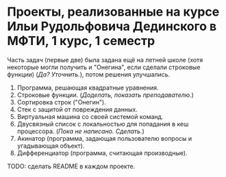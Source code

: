 # Проекты, реализованные на курсе Ильи Рудольфовича Дединского в МФТИ, 1 курс, 1 семестр

Часть задач (первые две) была задана ещё на летней школе (хотя некоторые могли получить и "Онегина", если сделали строковые функции) (*Да? Уточнить.*), потом решения улучшались.

1. Программа, решающая квадратные уравнения.
1. Строковые функции. (*Доделать, показать преподавателю.*)
1. Сортировка строк ("Онегин").
1. Стек с защитой от повреждения данных.
1. Виртуальная машина со своей системой команд.
1. Двусвязный список с локальностью для попадания в кеш процессора. (*Пока не написано. Сделать.*)
1. Акинатор (программа, задающая пользователю вопросы и угадывающая объект).
1. Дифференциатор (программа, считающая производные).

TODO: сделать README в каждом проекте.
